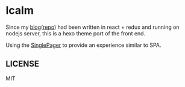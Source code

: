 # Icalm

Since my [blog](https://hcyue.me)([repo](https://github.com/nameoverflow/blog-v4)) had been written in react + redux and running on nodejs server, this is a hexo theme port of the front end.

Using the [SinglePager](https://github.com/nameoverflow/SinglePager) to provide an experience similar to SPA.

## LICENSE

MIT